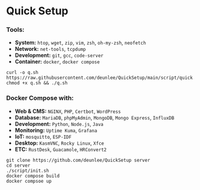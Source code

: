 # Quick Setup


### Tools:
- **System:** `htop`, `wget`, `zip`, `vim`, `zsh`, `oh-my-zsh`, `neofetch`
- **Network:** `net-tools`, `tcpdump`
- **Development:** `git`, `gcc`, `code-server`
- **Container:** `docker`, `docker compose`

```
curl -o q.sh https://raw.githubusercontent.com/deunlee/QuickSetup/main/script/quick.sh
chmod +x q.sh && ./q.sh
```

### Docker Compose with:
- **Web & CMS:** `NGINX`, `PHP`, `Certbot`, `WordPress`
- **Database:** `MariaDB`, `phpMyAdmin`, `MongoDB`, `Mongo Express`, `InfluxDB`
- **Development:** `Python`, `Node.js`, `Java`
- **Monitoring:** `Uptime Kuma`, `Grafana`
- **IoT:** `mosquitto`, `ESP-IDF`
- **Desktop:** `KasmVNC`, `Rocky Linux`, `Xfce`
- **ETC:** `RustDesk`, `Guacamole`, `HRConvert2`

```
git clone https://github.com/deunlee/QuickSetup server
cd server
./script/init.sh
docker compose build
docker compsoe up
```




